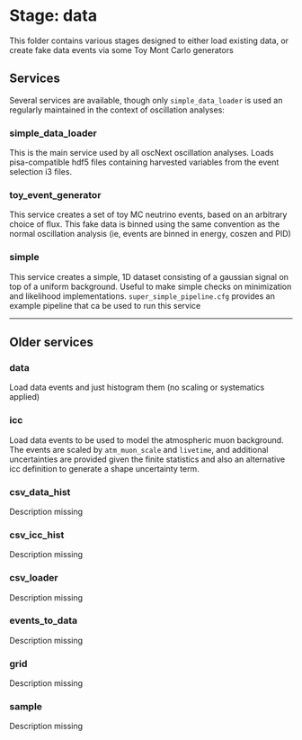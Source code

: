 # Stage: data

This folder contains various stages designed to either load existing data, or create fake data events via some Toy Mont Carlo generators

## Services

Several services are available, though only `simple_data_loader` is used an regularly maintained in the context of oscillation analyses:

### simple_data_loader

This is the main service used by all oscNext oscillation analyses. Loads pisa-compatible hdf5 files containing harvested variables from the event selection i3 files.

### toy_event_generator

This service creates a set of toy MC neutrino events, based on an arbitrary choice of flux. This fake data is binned using the same convention as the normal oscillation analysis (ie, events are binned in energy, coszen and PID)

### simple

This service creates a simple, 1D dataset consisting of a gaussian signal on top of a uniform background. Useful to make simple checks on minimization and likelihood implementations. `super_simple_pipeline.cfg` provides an example pipeline that ca be used to run this service


---

## Older services

### data

Load data events and just histogram them (no scaling or systematics applied)

### icc

Load data events to be used to model the atmospheric muon background. The events are scaled by `atm_muon_scale` and `livetime`, and additional uncertainties are provided given the finite statistics and also an alternative icc definition to generate a shape uncertainty term.

### csv_data_hist

Description missing

### csv_icc_hist

Description missing

### csv_loader

Description missing

### events_to_data

Description missing

### grid

Description missing

### sample

Description missing